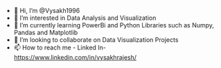 - 👋 Hi, I’m @Vysakh1996
- 👀 I’m interested in Data Analysis and Visualization 
- 🌱 I’m currently learning PowerBi and Python Libraries such as Numpy, Pandas and Matplotlib
- 💞️ I’m looking to collaborate on Data Visualization Projects
- 📫 How to reach me - Linked In- https://www.linkedin.com/in/vysakhrajesh/

<!---
Vysakh1996/Vysakh1996 is a ✨ special ✨ repository because its `README.md` (this file) appears on your GitHub profile.
You can click the Preview link to take a look at your changes.
--->

